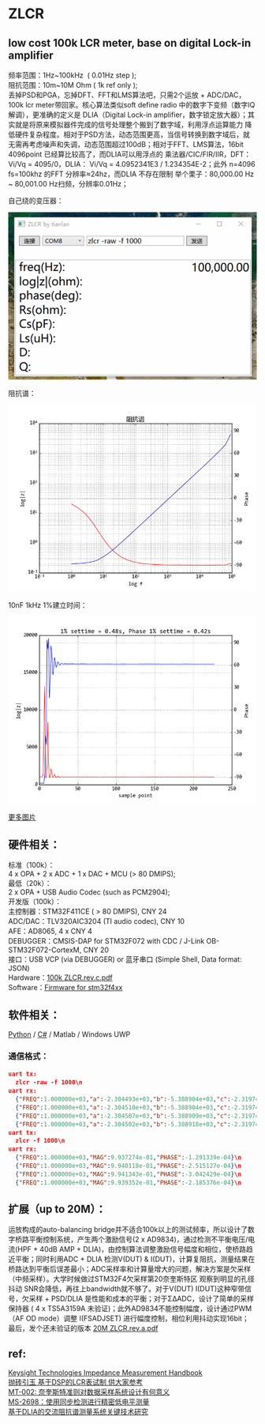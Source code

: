 # **ZLCR**
## low cost 100k LCR meter, base on digital Lock-in amplifier

频率范围：1Hz~100kHz  ( 0.01Hz step );  
阻抗范围：10m~10M Ohm ( 1k ref only );  
丢掉PSD和PGA，忘掉DFT、FFT和LMS算法吧，只需2个运放 + ADC/DAC，100k lcr meter带回家。核心算法类似soft define radio 中的数字下变频（数字IQ解调），更准确的定义是 DLIA（Digital Lock-in amplifier，数字锁定放大器）；其实就是将原来模拟器件完成的信号处理整个搬到了数字域，利用浮点运算能力 降低硬件复杂程度。相对于PSD方法，动态范围更高，当信号转换到数字域后，就无需再考虑噪声和失调，动态范围超过100dB；相对于FFT、LMS算法，16bit 4096point 已经算比较高了，而DLIA可以用浮点的 乘法器/CIC/FIR/IIR，DFT：Vi/Vq = 4095/0，DLIA： Vi/Vq = 4.0952341E3 / 1.234354E-2；此外 n=4096 fs=100khz 的FFT 分辨率≈24hz，而DLIA 不存在限制 举个栗子：80,000.00 Hz ~ 80,001.00 Hz扫频，分辨率0.01Hz；  

自己绕的变压器：

![4mH.gif](docs/images/4mH.gif)

阻抗谱：  

![figure 1.png](docs/images/figure%201.png)

10nF 1kHz 1%建立时间：  

![10nF-1kHz.png](docs/images/10nF-1kHz.png)  

[更多图片](https://github.com/yitiandelan/ZLCR/tree/master/docs/images)

## 硬件相关：

标准（100k）：  
4 x OPA + 2 x ADC + 1 x DAC + MCU (> 80 DMIPS);  
最低（20k）：  
2 x OPA + USB Audio Codec (such as PCM2904);  
开发版（100k）：  
主控制器：STM32F411CE ( > 80 DMIPS), CNY 24  
ADC/DAC：TLV320AIC3204 (TI audio codec), CNY 10  
AFE：AD8065, 4 x CNY 4  
DEBUGGER：CMSIS-DAP for STM32F072 with CDC / J-Link OB-STM32F072-CortexM, CNY 20  
接口：USB VCP (via DEBUGGER) or 蓝牙串口 (Simple Shell, Data format: JSON)  
Hardware：[100k ZLCR.rev.c.pdf](https://github.com/yitiandelan/ZLCR/blob/master/Hardware/100k%20ZLCR.rev.c.PDF)  
Software：[Firmware for stm32f4xx](https://github.com/yitiandelan/ZLCR/tree/master/Firmware)

## 软件相关：

[Python](https://github.com/yitiandelan/ZLCR/tree/master/pyLCR) / [C#](https://github.com/yitiandelan/ZLCR/tree/master/ZLCR) / Matlab / Windows UWP

### 通信格式：

```JSON
uart tx:
  zlcr -raw -f 1000\n
uart rx:
  {"FREQ":1.000000e+03,"a":-2.304493e+03,"b":-5.388904e+03,"c":-2.319749e+03,"d":-5.420242e+03}\n
  {"FREQ":1.000000e+03,"a":-2.304510e+03,"b":-5.388904e+03,"c":-2.319749e+03,"d":-5.419875e+03}\n
  {"FREQ":1.000000e+03,"a":-2.304507e+03,"b":-5.388909e+03,"c":-2.319749e+03,"d":-5.421182e+03}\n
  {"FREQ":1.000000e+03,"a":-2.304502e+03,"b":-5.388918e+03,"c":-2.319749e+03,"d":-5.423528e+03}\n
uart tx:
  zlcr -f 1000\n
uart rx:
  {"FREQ":1.000000e+03,"MAG":9.937274e-01,"PHASE":-1.291339e-04}\n
  {"FREQ":1.000000e+03,"MAG":9.940118e-01,"PHASE":-2.515127e-04}\n
  {"FREQ":1.000000e+03,"MAG":9.941343e-01,"PHASE":-3.042429e-04}\n
  {"FREQ":1.000000e+03,"MAG":9.939352e-01,"PHASE":-2.185376e-04}\n
```

## 扩展（up to 20M）：

运放构成的auto-balancing bridge并不适合100k以上的测试频率，所以设计了数字桥路平衡控制系统，产生两个激励信号(2 x AD9834)，通过检测不平衡电压/电流(HPF + 40dB AMP + DLIA)，由控制算法调整激励信号幅度和相位，使桥路趋近平衡；同时利用ADC + DLIA 检测V(DUT) & I(DUT)，计算复阻抗，测量结果在桥路达到平衡后误差最小；ADC采样率和计算量增大的问题，解决方案是欠采样（中频采样）。大学时候做过STM32F4欠采样第20奈奎斯特区 观察到明显的孔径抖动 SNR会降低，再往上bandwidth就不够了。对于V(DUT) I(DUT)这种窄带信号，欠采样 + PSD/DLIA 是性能和成本的平衡；对于ΣΔADC，设计了简单的采样保持器 ( 4 x TS5A3159A 未验证)；此外AD9834不能控制幅度，设计通过PWM（AF OD mode）调整 I(FSADJSET) 进行幅度控制，相位利用抖动实现16bit；  
最后，发个还未验证的版本 [20M ZLCR.rev.a.pdf](https://github.com/yitiandelan/ZLCR/blob/master/Hardware/20M%20ZLCR.rev.a.PDF)  

## ref:

[Keysight Technologies Impedance Measurement Handbook](http://literature.cdn.keysight.com/litweb/pdf/5950-3000.pdf)  
[抛砖引玉 基于DSP的LCR表试制 供大家参考](http://www.amobbs.com/thread-5590156-1-1.html)  
[MT-002: 奈奎斯特准则对数据采样系统设计有何意义](http://www.analog.com/media/cn/training-seminars/tutorials/MT-002_cn.pdf)  
[MS-2698：使用同步检测进行精密低电平测量](http://www.analog.com/media/cn/technical-documentation/technical-articles/Use-Synchronous-Detection-to-Make-Precision-Low-Level-Measurements-MS-2698_cn.pdf)  
[基于DLIA的交流阻抗谱测量系统关键技术研究](http://cdmd.cnki.com.cn/Article/CDMD-10487-1012361681.htm)